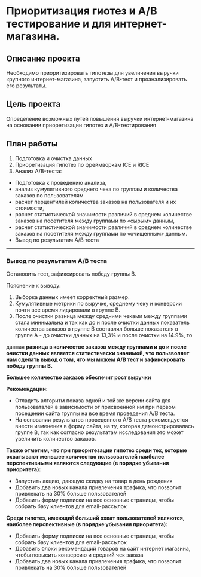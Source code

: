 # Приоритизация гиотез и А/В тестирование и для интернет-магазина.

## Описание проекта

Необходимо приоритизировать гипотезы для увеличения выручки крупного интернет-магазина, запустить A/B-тест и проанализировать его результаты. 

## Цель проекта

Определение возможных путей повышения выручки интернет-магазина на основании приоретизации гипотез и A/B-тестирования

## План работы
1. Подготовка и очистка данных
2. Приоретизация гипотез по фреймворкам ICE и RICE
3. Анализ A/B-теста:
-  Подготовка к проведению анализа,
- анализ кумулятивного среднего чека по группам и количества заказов по пользователям
- расчет перцентилей количества заказов на пользователя и их стоимости, 
- расчет статистической значимости различий в среднем количестве заказов на посетителя между группами по «сырым» данным,
- расчет статистической значимости различий в среднем количестве заказов на посетителя между группами по «очищенным» данным.
- Вывод по результатам А/В теста
_________

  ### Вывод по результатам А/В теста
  Остановить тест, зафиксировать победу группы В.

  Пояснение к выводу:

1. Выборка данных имеет корректный размер.
2. Кумулятивные метрики по выручке, среднему чеку и конверсии почти все время лидировали в группе B. 
3. После очистки разница между средними чеками между группами стала минимальна и так как до и после очистки данных показатель количества заказов в группе B составлял больше показателя в группе A - до очистки данных на 13,3% и после очистки на 14.9%, то

данная **разница в количестве заказов между группами и до и после очистки данных является статистически значимой, что пользволяет нам сделать вывод о том, что мы можем A/B тест и зафиксировать победу группы B.**

**Большее количество заказов обеспечит рост выручки**

**Рекомендации:**
- Отладить алгоритм показа одной и той же версии сайта для пользоваталей в зависимости от присвоенной им при первом посещении сайта группы на все время проведения А/В теста.
- На основании результатов проведенного А/В теста рекомендуется внести изменения в форму сайта, на ту, которая демонстрировалась группе В, так как согласно результатам исследования это может увеличить количество заказов.


**Также отметим, что при приоритезации гипотез среди тех, которые охватывают меньшее количество пользователей наиболее перспективными являются следующие (в порядке убывания приоритета):**
- Запустить акцию, дающую скидку на товар в день рождения	
- Добавить два новых канала привлечения трафика, что позволит привлекать на 30% больше пользователей
- Добавить форму подписки на все основные страницы, чтобы собрать базу клиентов для email-рассылок

**Среди гипотез, имеющий больший охват пользователей являются, наиболее перспективные (в порядке убывания приоритета):**
- Добавить форму подписки на все основные страницы, чтобы собрать базу клиентов для email-рассылок	
- Добавить блоки рекомендаций товаров на сайт интернет магазина, чтобы повысить конверсию и средний чек заказа	
- Добавить два новых канала привлечения трафика, что позволит привлекать на 30% больше пользователей	

